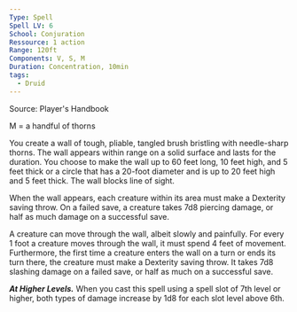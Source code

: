 ```yaml
---
Type: Spell
Spell LV: 6
School: Conjuration
Ressource: 1 action
Range: 120ft
Components: V, S, M
Duration: Concentration, 10min
tags:
  - Druid
---
```

Source: Player's Handbook

M = a handful of thorns

You create a wall of tough, pliable, tangled brush bristling with needle-sharp thorns. The wall appears within range on a solid surface and lasts for the duration. You choose to make the wall up to 60 feet long, 10 feet high, and 5 feet thick or a circle that has a 20-foot diameter and is up to 20 feet high and 5 feet thick. The wall blocks line of sight.

When the wall appears, each creature within its area must make a Dexterity saving throw. On a failed save, a creature takes 7d8 piercing damage, or half as much damage on a successful save.

A creature can move through the wall, albeit slowly and painfully. For every 1 foot a creature moves through the wall, it must spend 4 feet of movement. Furthermore, the first time a creature enters the wall on a turn or ends its turn there, the creature must make a Dexterity saving throw. It takes 7d8 slashing damage on a failed save, or half as much on a successful save.

**_At Higher Levels._** When you cast this spell using a spell slot of 7th level or higher, both types of damage increase by 1d8 for each slot level above 6th.
